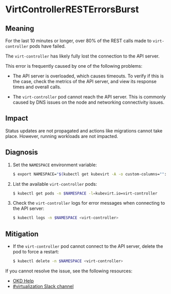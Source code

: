 # VirtControllerRESTErrorsBurst

## Meaning

For the last 10 minutes or longer, over 80% of the REST calls made to
`virt-controller` pods have failed.

The `virt-controller` has likely fully lost the connection to the API server.

This error is frequently caused by one of the following problems:

- The API server is overloaded, which causes timeouts. To verify if this is the
case, check the metrics of the API server, and view its response times and
overall calls.

- The `virt-controller` pod cannot reach the API server. This is commonly caused
by DNS issues on the node and networking connectivity issues.

## Impact

Status updates are not propagated and actions like migrations cannot take place.
However, running workloads are not impacted.

## Diagnosis

1. Set the `NAMESPACE` environment variable:

   ```bash
   $ export NAMESPACE="$(kubectl get kubevirt -A -o custom-columns="":.metadata.namespace)"
   ```

2. List the available `virt-controller` pods:

   ```bash
   $ kubectl get pods -n $NAMESPACE -l=kubevirt.io=virt-controller
   ```

3. Check the `virt-controller` logs for error messages when connecting to the
API server:

   ```bash
   $ kubectl logs -n $NAMESPACE <virt-controller>
   ```

## Mitigation

- If the `virt-controller` pod cannot connect to the API server, delete the pod
to force a restart:

  ```bash
  $ kubectl delete -n $NAMESPACE <virt-controller>
  ```

<!--DS: If you cannot resolve the issue, log in to the
link:https://access.redhat.com[Customer Portal] and open a support case,
attaching the artifacts gathered during the diagnosis procedure.-->
<!--USstart-->
If you cannot resolve the issue, see the following resources:

- [OKD Help](https://www.okd.io/help/)
- [#virtualization Slack channel](https://kubernetes.slack.com/channels/virtualization)
<!--USend-->
